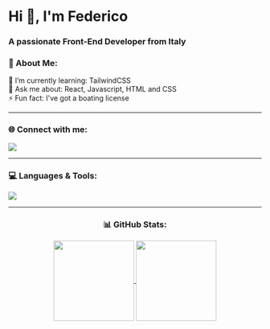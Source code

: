 <h1 align="left">Hi 👋, I'm Federico</h1>
<h3 align="left">A passionate Front-End Developer from Italy</h3>



<h3 align="left">💫 About Me:</h3>
<p align="left">🌱 I’m currently learning: TailwindCSS<br>
💬 Ask me about: React, Javascript, HTML and CSS<br>
⚡ Fun fact: I've got a boating license</p>

----

<h3 align="left"> 🌐 Connect with me:</h3>
<span align="left">
  <a href="https://www.linkedin.com/in/federico-borrometi/" target="_blank">
    <img src="https://skillicons.dev/icons?i=linkedin" />
  </a>
</span>

----

<h3 align="left">💻 Languages & Tools:</h3>
<p align="left">
  <a href="https://skillicons.dev">
    <img src="https://skillicons.dev/icons?i=react,js,redux,jest,html,css,sass,tailwind,nextjs,vite,firebase,git,vscode,vercel,java" />
  </a>
</p>
<!-- [![My Skills](https://skillicons.dev/icons?i=react,js,ts,html,css,sass,nextjs,vite,firebase,git,vercel,java,c,postman&perline=8)](https://skillicons.dev) -->

----
<h3 align="center"> 📊 GitHub Stats: </h3>
<!-- ![](https://github-readme-stats.vercel.app/api?username=federico-init&theme=tokyonight&hide_border=false&include_all_commits=true&count_private=true)<br/> -->
<!-- https://github.com/anuraghazra --> 
 <!-- <a href="https://github.com/anuraghazra/github-readme-stats">
    <img height=150 align="center" src="https://github-readme-stats.vercel.app/api/top-langs?username=federico-init&layout=compact&langs_count=8&card_width=320&theme=tokyonight&hide_border=false&include_all_commits=true&count_private=true" />
  </a>
  <a href="https://github.com/anuraghazra/github-readme-stats">
    <img height=150 align="center" src="https://github-readme-stats.vercel.app/api?username=federico-init&hide=stars&show_icons=true&theme=tokyonight&hide_title=true&rank_icon=github&card_width=200" />
  </a> -->

<div align="center">
  <a href="https://github.com/anuraghazra/github-readme-stats">
    <img height=160 align="center" src="https://github-readme-stats.vercel.app/api?username=federico-init&hide=stars&show_icons=true&theme=tokyonight&hide_title=true&rank_icon=github&card_width=150" />
  </a>
  <a href="https://github.com/anuraghazra/convoychat">
    <img height=160 align="center" src="https://github-readme-stats.vercel.app/api/top-langs?username=federico-init&layout=compact&langs_count=8&theme=tokyonight&hide_border=false&include_all_commits=true&count_private=true&card_width=320" />
  </a>
</div>

<!-- ### 🏆 GitHub Trophies
![](https://github-profile-trophy.vercel.app/?username=federico-init&theme=nord&no-frame=false&no-bg=false&margin-w=4) -->

<!-- ### ✍️ Random Dev Quote
![](https://quotes-github-readme.vercel.app/api?type=horizontal&theme=tokyonight) -->

<!-- ### 🔝 Top Contributed Repo
![](https://github-contributor-stats.vercel.app/api?username=federico-init&limit=5&theme=tokyonight&combine_all_yearly_contributions=true) -->


<!-- [![](https://visitcount.itsvg.in/api?id=federico-init&icon=2&color=6)](https://visitcount.itsvg.in) -->

<!-- Proudly created with GPRM ( https://gprm.itsvg.in ) -->
